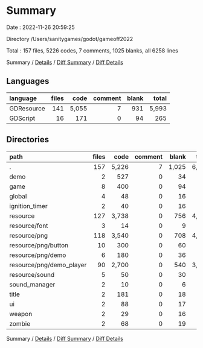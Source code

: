# Summary

Date : 2022-11-26 20:59:25

Directory /Users/sanitygames/godot/gameoff2022

Total : 157 files,  5226 codes, 7 comments, 1025 blanks, all 6258 lines

Summary / [Details](details.md) / [Diff Summary](diff.md) / [Diff Details](diff-details.md)

## Languages
| language | files | code | comment | blank | total |
| :--- | ---: | ---: | ---: | ---: | ---: |
| GDResource | 141 | 5,055 | 7 | 931 | 5,993 |
| GDScript | 16 | 171 | 0 | 94 | 265 |

## Directories
| path | files | code | comment | blank | total |
| :--- | ---: | ---: | ---: | ---: | ---: |
| . | 157 | 5,226 | 7 | 1,025 | 6,258 |
| demo | 2 | 527 | 0 | 34 | 561 |
| game | 8 | 400 | 0 | 94 | 494 |
| global | 4 | 48 | 0 | 16 | 64 |
| ignition_timer | 2 | 40 | 0 | 16 | 56 |
| resource | 127 | 3,738 | 0 | 756 | 4,494 |
| resource/font | 3 | 14 | 0 | 9 | 23 |
| resource/png | 118 | 3,540 | 0 | 708 | 4,248 |
| resource/png/button | 10 | 300 | 0 | 60 | 360 |
| resource/png/demo | 6 | 180 | 0 | 36 | 216 |
| resource/png/demo_player | 90 | 2,700 | 0 | 540 | 3,240 |
| resource/sound | 5 | 50 | 0 | 30 | 80 |
| sound_manager | 2 | 10 | 0 | 6 | 16 |
| title | 2 | 181 | 0 | 18 | 199 |
| ui | 2 | 88 | 0 | 17 | 105 |
| weapon | 2 | 29 | 0 | 16 | 45 |
| zombie | 2 | 68 | 0 | 19 | 87 |

Summary / [Details](details.md) / [Diff Summary](diff.md) / [Diff Details](diff-details.md)